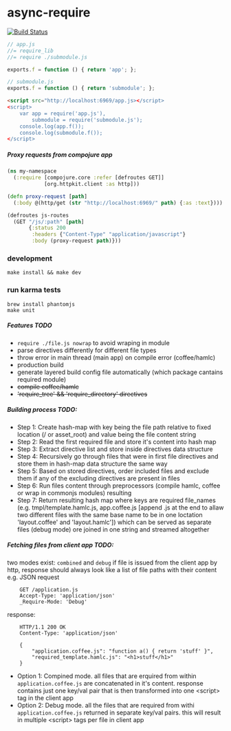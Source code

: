 async-require
=============
[![Build Status](https://travis-ci.org/dmitriiabramov/async-require.svg?branch=master)](https://travis-ci.org/dmitriiabramov/async-require)

```javascript
// app.js
//= require_lib
//= require ./submodule.js

exports.f = function () { return 'app'; };
```

```javascript
// submodule.js
exports.f = function () { return 'submodule'; };
```

```html
<script src="http://localhost:6969/app.js></script>
<script>
    var app = require('app.js'),
        submodule = require('submodule.js');
    console.log(app.f());
    console.log(submodule.f());
</script>
```

##### Proxy requests from compojure app
```clojure
(ns my-namespace
  (:require [compojure.core :refer [defroutes GET]]
            [org.httpkit.client :as http]))

(defn proxy-request [path]
  (:body @(http/get (str "http://localhost:6969/" path) {:as :text})))

(defroutes js-routes
  (GET "/js/:path" [path]
       {:status 200
        :headers {"Content-Type" "application/javascript"}
        :body (proxy-request path)}))
```


### development
```shell
make install && make dev
```

### run karma tests
```shell
brew install phantomjs
make unit
```

##### Features TODO
- `require ./file.js nowrap` to avoid wraping in module
- parse directives differently for different file types
- throw error in main thread (main app) on compile error (coffee/hamlc)
- production build
- generate layered build config file automatically (which package cantains required module)
- ~~compile coffee/hamlc~~
- ~~'require_tree' && 'require_directory' directives~~


##### Building process TODO:
- Step 1: Create hash-map with key being the file path relative to fixed location (/ or asset_root) and value being the file content string
- Step 2: Read the first required file and store it's content into hash map
- Step 3: Extract directive list and store inside directives data structure
- Step 4: Recursively go through files that were in first file directives and store them in hash-map data structure the same way
- Step 5: Based on stored directives, order included files and exclude them if any of the excluding directives are present in files
- Step 6: Run files content through preprocessors (compile hamlc, coffee or wrap in commonjs modules) resulting
- Step 7: Return resulting hash map where keys are required file_names (e.g. tmpl/template.hamlc.js, app.coffee.js [append .js at the end to allaw two different files with the same base name to be in one loctation 'layout.coffee' and 'layout.hamlc']) which can be served as separate files (debug mode) ore joined in one string and streamed altogether


##### Fetching files from client app TODO:
two modes exist: `combined` and `debug`
if file is issued from the client app by http, response should always look like a list of file paths with their content
e.g.
JSON request
```
    GET /application.js
    Accept-Type: 'application/json'
    _Require-Mode: 'Debug'
```

response:
```
    HTTP/1.1 200 OK
    Content-Type: 'application/json'

    {
        "application.coffee.js": "function a() { return 'stuff' }",
        "required_template.hamlc.js": "<h1>stuff</h1>"
    }
```

- Option 1: Compined mode. all files that are erquired from within `application.coffee.js` are concatenated in it's content. response contains just one key/val pair that is then transformed into one \<script> tag in the client app
- Option 2: Debug mode. all the files that are required from withi `application.coffee.js` returned in separate key/val pairs. this will result in multiple \<script> tags per file in client app
